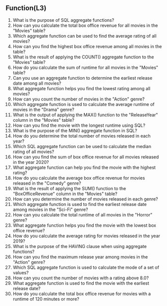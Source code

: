 ## Function(L3)

1. What is the purpose of SQL aggregate functions?
2. How can you calculate the total box office revenue for all movies in the "Movies" table?
3. Which aggregate function can be used to find the average rating of all movies?
4. How can you find the highest box office revenue among all movies in the table?
5. What is the result of applying the COUNT() aggregate function to the "Movies" table?
6. How do you calculate the sum of runtime for all movies in the "Movies" table?
7. Can you use an aggregate function to determine the earliest release date among all movies?
8. What aggregate function helps you find the lowest rating among all movies?
9. How can you count the number of movies in the "Action" genre?
10. Which aggregate function is used to calculate the average runtime of movies in the "Drama" genre?
11. What is the output of applying the MAX() function to the "ReleaseYear" column in the "Movies" table?
12. How can you find the movie with the longest runtime using SQL?
13. What is the purpose of the MIN() aggregate function in SQL?
14. How do you determine the total number of movies released in each year?
15. Which SQL aggregate function can be used to calculate the median rating of all movies?
16. How can you find the sum of box office revenue for all movies released in the year 2020?
17. What aggregate function can help you find the movie with the highest rating?
18. How do you calculate the average box office revenue for movies released in the "Comedy" genre?
19. What is the result of applying the SUM() function to the "BoxOfficeRevenue" column in the "Movies" table?
20. How can you determine the number of movies released in each genre?
21. Which aggregate function is used to find the earliest release date among movies in the "Sci-Fi" genre?
22. How can you calculate the total runtime of all movies in the "Horror" genre?
23. What aggregate function helps you find the movie with the lowest box office revenue?
24. How do you calculate the average rating for movies released in the year 2019?
25. What is the purpose of the HAVING clause when using aggregate functions?
26. How can you find the maximum release year among movies in the "Action" genre?
27. Which SQL aggregate function is used to calculate the mode of a set of values?
28. How can you count the number of movies with a rating above 8.0?
29. What aggregate function is used to find the movie with the earliest release date?
30. How do you calculate the total box office revenue for movies with a runtime of 120 minutes or more?